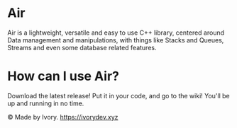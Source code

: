 # Air
Air is a lightweight, versatile and easy to use C++ library, centered around Data management and manipulations, with things like Stacks and Queues, Streams and even some database related features.

# How can I use Air?
Download the latest release! Put it in your code, and go to the wiki! You'll be up and running in no time.


© Made by Ivory. https://ivorydev.xyz
